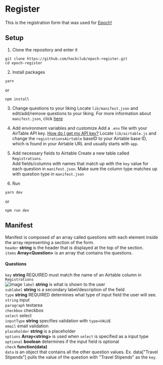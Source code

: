 # Register
This is the registration form that was used for [Epoch!](https://github.com/hackclub/epoch)

## Setup

1. Clone the repository and enter it
```
git clone https://github.com/hackclub/epoch-register.git
cd epoch-register
```
2. Install packages
```
yarn
```
or
```
npm install
```
3. Change questions to your liking
Locate `lib/manifest.json` and edit/add/remove questions to your liking. For more information about `manifest.json`, click [here](https://github.com/hackclub/epoch-register#manifest)

4. Add environment variables and customize
Add a `.env` file with your AirTable API key. [How do I get my API key?](https://support.airtable.com/hc/en-us/articles/219046777-How-do-I-get-my-API-key-)
Locate `lib/airtable.js` and change the `registrationsAirtable` baseID to your Airtable base ID, which is found in your Airtable URL and usually starts with `app`.

5. Add necessary fields to Airtable
Create a new table called `Registrations`.  
Add fields/columns with names that match up with the `key` value for each question in `manifest.json`. Make sure the column type matches up with question type in `manifest.json`

6. Run
```
yarn dev
```
or
```
npm run dev
```

## Manifest
Manifest is composed of an array called questions with each element inside the array representing a section of the form.  
`header` **string** is the header that is displayed at the top of the section.  
`items` **Array\<Question\>** is an array that contains the questions.  

#### Questions
`key` **string** REQUIRED must match the name of an Airtable column in `Registrations`<br/>
![image](https://user-images.githubusercontent.com/66806100/184732849-8c2baa61-c9a5-4416-b38e-03867dd2975d.png)
`label` **string** is what is shown to the user  
`sublabel` **string** is a secondary label/description of the field  
`type` **string** REQUIRED determines what type of input field the user will see.  
    `string` input  
    `paragraph` textarea  
    `checkbox` checkbox  
    `select` select  
`inputType` **string** specifies validation with `type=VALUE`  
    `email` email validation  
`placeholder` **string** is a placeholder  
`options` **Array\<string\>** is used when `select` is specified as a input type  
`optional` **boolean** determines if the input field is optional  
`check` **function(data)**  
    `data` is an object that contains all the other question values. Ex. data\["Travel Stipends"\] pulls the value of the question with "Travel Stipends" as the `key`.
